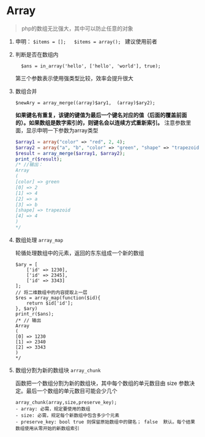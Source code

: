 # Array
> php的数组无比强大，其中可以防止任意的对象

1. 申明：  `$items = [];   $items = array(); `  建议使用前者

2. 判断是否在数组内

	`  $ans = in_array('hello', ['hello', 'world'], true);`
	
	第三个参数表示使用强类型比较，效率会提升很大
	
3. 数组合并

	`$newAry = array_merge((array)$ary1,  (array)$ary2);`
	
	**如果键名有重复，该键的键值为最后一个键名对应的值（后面的覆盖前面的）。如果数组是数字索引的，则键名会以连续方式重新索引。** 注意参数里面，显示申明一下参数为array类型
	
	```php
	$array1 = array("color" => "red", 2, 4);
	$array2 = array("a", "b", "color" => "green", "shape" => "trapezoid", 4);
	$result = array_merge($array1, $array2);
	print_r($result);
	/* //输出：
	Array
	(
    [color] => green
    [0] => 2
    [1] => 4
    [2] => a
    [3] => b
    [shape] => trapezoid
    [4] => 4
	)
	*/
	```
	
4. 数组处理 `array_map`

	轮循处理数组中的元素，返回的东东组成一个新的数组
	
	```
	$ary = [
		['id' => 1230],
		['id' => 2345],
		['id' => 3343]
	];
	// 将二维数组中的内容提取上一层
	$res = array_map(function($id){
		return $id['id'];
	}, $ary)
	print_r($ans);
	/* // 输出
	Array
	(
    [0] => 1230
    [1] => 2340
    [2] => 3343
	)
	*/
	```
	
5. 数组分割为新的数组块 `array_chunk`

	函数把一个数组分割为新的数组块，其中每个数组的单元数目由 size 参数决定。最后一个数组的单元数目可能会少几个
	
	```
	array_chunk(array,size,preserve_key);
	- array: 必需，规定要使用的数组
	- size: 必需，规定每个新数组中包含多少个元素
	- preserve_key: bool true 则保留原始数组中的键名； false  默认。每个结果数组使用从零开始的新数组索引
	```
